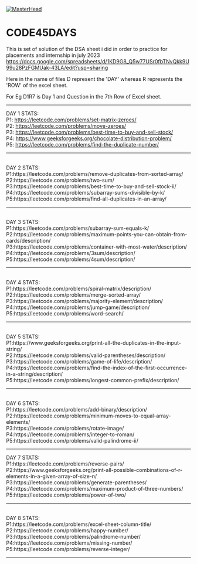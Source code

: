 [![MasterHead](https://camo.githubusercontent.com/5ddf73ad3a205111cf8c686f687fc216c2946a75005718c8da5b837ad9de78c9/68747470733a2f2f7468756d62732e6766796361742e636f6d2f4576696c4e657874446576696c666973682d736d616c6c2e676966)](https://matias.ma/nsfw/)

# CODE45DAYS
This is set of solution of the DSA sheet i did in order to practice for placements and internship in july 2023
https://docs.google.com/spreadsheets/d/1KD9G8_Q5w77USr0fbTNvQkk9U99u28PzFGMUak-43LA/edit?usp=sharing

Here in the name of files D represent the 'DAY' whereas R represents the 'ROW' of the excel sheet.

For Eg D1R7 is Day 1 and Question in the 7th Row of Excel sheet. <br>
<hr>

DAY 1 STATS: <br>
P1: https://leetcode.com/problems/set-matrix-zeroes/ <br>
P2: https://leetcode.com/problems/move-zeroes/ <br>
P3: https://leetcode.com/problems/best-time-to-buy-and-sell-stock/ <br>
P4: https://www.geeksforgeeks.org/chocolate-distribution-problem/ <br>
P5: https://leetcode.com/problems/find-the-duplicate-number/ <br>
<hr><br>
DAY 2 STATS: <br>
P1:https://leetcode.com/problems/remove-duplicates-from-sorted-array/ <br>
P2:https://leetcode.com/problems/two-sum/ <br>
P3:https://leetcode.com/problems/best-time-to-buy-and-sell-stock-ii/ <br>
P4:https://leetcode.com/problems/subarray-sums-divisible-by-k/ <br>
P5:https://leetcode.com/problems/find-all-duplicates-in-an-array/ <br>
<hr><br>
DAY 3 STATS: <br>
P1:https://leetcode.com/problems/subarray-sum-equals-k/ <br>
P2:https://leetcode.com/problems/maximum-points-you-can-obtain-from-cards/description/ <br>
P3:https://leetcode.com/problems/container-with-most-water/description/ <br>
P4:https://leetcode.com/problems/3sum/description/ <br>
P5:https://leetcode.com/problems/4sum/description/  <br>
<hr><br>
DAY 4 STATS: <br>
P1:https://leetcode.com/problems/spiral-matrix/description/ <br>
P2:https://leetcode.com/problems/merge-sorted-array/ <br>
P3:https://leetcode.com/problems/majority-element/description/ <br>
P4:https://leetcode.com/problems/jump-game/description/ <br>
P5:https://leetcode.com/problems/word-search/ <br>
<hr><br>
DAY 5 STATS: <br>
P1:https://www.geeksforgeeks.org/print-all-the-duplicates-in-the-input-string/ <br>
P2:https://leetcode.com/problems/valid-parentheses/description/ <br>
P3:https://leetcode.com/problems/game-of-life/description/ <br>
P4:https://leetcode.com/problems/find-the-index-of-the-first-occurrence-in-a-string/description/ <br>
P5:https://leetcode.com/problems/longest-common-prefix/description/ <br>
<hr><br>
DAY 6 STATS: <br>
P1:https://leetcode.com/problems/add-binary/description/ <br>
P2:https://leetcode.com/problems/minimum-moves-to-equal-array-elements/ <br>
P3:https://leetcode.com/problems/rotate-image/ <br>
P4:https://leetcode.com/problems/integer-to-roman/ <br>
P5:https://leetcode.com/problems/valid-palindrome-ii/ <br>
<hr>
DAY 7 STATS: <br>
P1:https://leetcode.com/problems/reverse-pairs/ <br>
P2:https://www.geeksforgeeks.org/print-all-possible-combinations-of-r-elements-in-a-given-array-of-size-n/ <br>
P3:https://leetcode.com/problems/generate-parentheses/ <br>
P4:https://leetcode.com/problems/maximum-product-of-three-numbers/ <br>
P5:https://leetcode.com/problems/power-of-two/ <br>
<hr><br>
DAY 8 STATS:<br>
P1:https://leetcode.com/problems/excel-sheet-column-title/ <br>
P2:https://leetcode.com/problems/happy-number/ <br>
P3:https://leetcode.com/problems/palindrome-number/ <br>
P4:https://leetcode.com/problems/missing-number/ <br>
P5:https://leetcode.com/problems/reverse-integer/ <br>
<hr>


